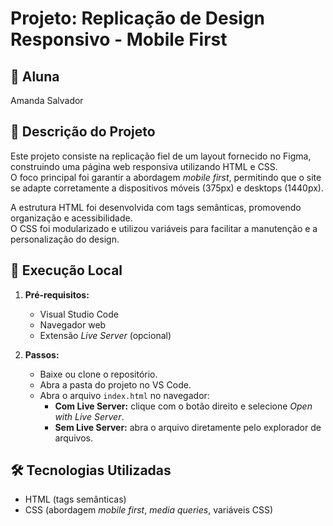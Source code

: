 # Projeto: Replicação de Design Responsivo - Mobile First

## 👤 Aluna  
Amanda Salvador

## 📄 Descrição do Projeto  
Este projeto consiste na replicação fiel de um layout fornecido no Figma, construindo uma página web responsiva utilizando HTML e CSS.  
O foco principal foi garantir a abordagem *mobile first*, permitindo que o site se adapte corretamente a dispositivos móveis (375px) e desktops (1440px).  

A estrutura HTML foi desenvolvida com tags semânticas, promovendo organização e acessibilidade.  
O CSS foi modularizado e utilizou variáveis para facilitar a manutenção e a personalização do design.

## 🚀 Execução Local

1. **Pré-requisitos:**  
   - Visual Studio Code 
   - Navegador web  
   - Extensão *Live Server* (opcional)

2. **Passos:**  
   - Baixe ou clone o repositório.  
   - Abra a pasta do projeto no VS Code.  
   - Abra o arquivo `index.html` no navegador:  
     - **Com Live Server:** clique com o botão direito e selecione *Open with Live Server*.  
     - **Sem Live Server:** abra o arquivo diretamente pelo explorador de arquivos.

## 🛠 Tecnologias Utilizadas  
- HTML (tags semânticas)  
- CSS (abordagem *mobile first*, *media queries*, variáveis CSS)
